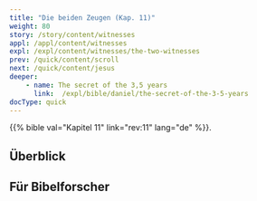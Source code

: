 ```yaml
---
title: "Die beiden Zeugen (Kap. 11)"
weight: 80
story: /story/content/witnesses
appl: /appl/content/witnesses
expl: /expl/content/witnesses/the-two-witnesses
prev: /quick/content/scroll
next: /quick/content/jesus
deeper:
    - name: The secret of the 3,5 years
      link:  /expl/bible/daniel/the-secret-of-the-3-5-years
docType: quick
---
```



{{% bible val="Kapitel 11" link="rev:11" lang="de" %}}.


## Überblick


## Für Bibelforscher